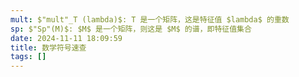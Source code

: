 ```yaml
---
mult: $"mult"_T (lambda)$: T 是一个矩阵，这是特征值 $lambda$ 的重数
sp: $"Sp"(M)$: $M$ 是一个矩阵，则这是 $M$ 的谱，即特征值集合
date: 2024-11-11 18:09:59
title: 数学符号速查
tags: []
---
```

